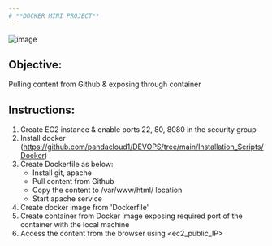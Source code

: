 ```yaml
---
# **DOCKER MINI PROJECT**
---
```


![image](https://github.com/pandacloud1/DEVOPS/assets/134182273/e7a14622-fc73-4036-b64c-e41f0f175b07)

## Objective:
Pulling content from Github & exposing through container

## Instructions:
1. Create EC2 instance & enable ports 22, 80, 8080 in the security group
2. Install docker
(https://github.com/pandacloud1/DEVOPS/tree/main/Installation_Scripts/Docker)
3. Create Dockerfile as below:
   * Install git, apache
   * Pull content from Github
   * Copy the content to /var/www/html/ location
   * Start apache service
4. Create docker image from 'Dockerfile'
5. Create container from Docker image exposing required port of the container with the local machine
6. Access the content from the browser using <ec2_public_IP>
